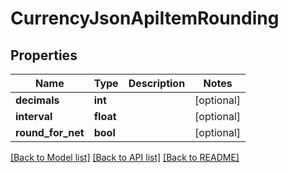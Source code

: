 # CurrencyJsonApiItemRounding

## Properties
Name | Type | Description | Notes
------------ | ------------- | ------------- | -------------
**decimals** | **int** |  | [optional] 
**interval** | **float** |  | [optional] 
**round_for_net** | **bool** |  | [optional] 

[[Back to Model list]](../../README.md#documentation-for-models) [[Back to API list]](../../README.md#documentation-for-api-endpoints) [[Back to README]](../../README.md)


